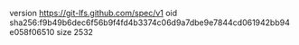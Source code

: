 version https://git-lfs.github.com/spec/v1
oid sha256:f9b49b6dec6f56b9f4fd4b3374c06d9a7dbe9e7844cd061942bb94e058f06510
size 2532

